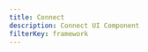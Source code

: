 ```yaml
---
title: Connect
description: Connect UI Component
filterKey: framework
---
```


<inline-fragment framework="react-native" src="~/ui/api/fragments/react-native/connect.md"></inline-fragment>